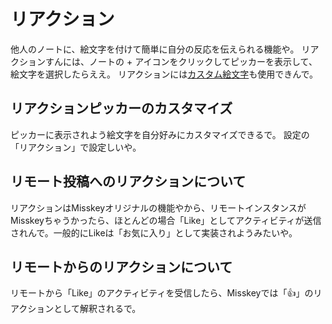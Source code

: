 # リアクション
他人のノートに、絵文字を付けて簡単に自分の反応を伝えられる機能や。 リアクションすんには、ノートの + アイコンをクリックしてピッカーを表示して、絵文字を選択したらええ。 リアクションには[カスタム絵文字](./custom-emoji)も使用できんで。

## リアクションピッカーのカスタマイズ
ピッカーに表示されよう絵文字を自分好みにカスタマイズできるで。 設定の「リアクション」で設定しいや。

## リモート投稿へのリアクションについて
リアクションはMisskeyオリジナルの機能やから、リモートインスタンスがMisskeyちゃうかったら、ほとんどの場合「Like」としてアクティビティが送信されんで。一般的にLikeは「お気に入り」として実装されようみたいや。

## リモートからのリアクションについて
リモートから「Like」のアクティビティを受信したら、Misskeyでは「👍」のリアクションとして解釈されるで。
